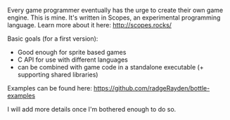 Every game programmer eventually has the urge to create their own game engine. This is mine. It's written in Scopes, an experimental programming language. Learn more about it here: http://scopes.rocks/

Basic goals (for a first version):
- Good enough for sprite based games
- C API for use with different languages
- can be combined with game code in a standalone executable (+ supporting shared libraries)

Examples can be found here: https://github.com/radgeRayden/bottle-examples

I will add more details once I'm bothered enough to do so.
